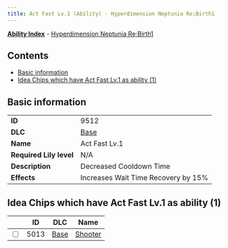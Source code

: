 ```yaml
---
title: Act Fast Lv.1 (Ability) - Hyperdimension Neptunia Re;Birth1
---
```


[**Ability Index**](/neptunia/rb1/ability/index.html) - [Hyperdimension Neptunia Re;Birth1](/neptunia/rb1)

## Contents

- [Basic information](#basic-information)
- [Idea Chips which have Act Fast Lv.1 as ability (1)](#idea-chips-which-have-act-fast-lv1-as-ability-1)

## Basic information

|   |   |
| -- | -- |
| **ID** | 9512 |
| **DLC** | [Base](/neptunia/rb1/dlc/1-base.html) |
| **Name** | Act Fast Lv.1 |
| **Required Lily level** | N/A |
| **Description** | Decreased Cooldown Time |
| **Effects** | Increases Wait Time Recovery by 15% |


## Idea Chips which have Act Fast Lv.1 as ability (1)

|    | ID | DLC | Name |
| -- | -- | --- | ---- |
| <input type="checkbox" id="rb1-item-1-5013" class="trackbox" /> | 5013 | [Base](/neptunia/rb1/dlc/1-base.html) | [Shooter](/neptunia/rb1/item/1-5013-shooter.html) |
